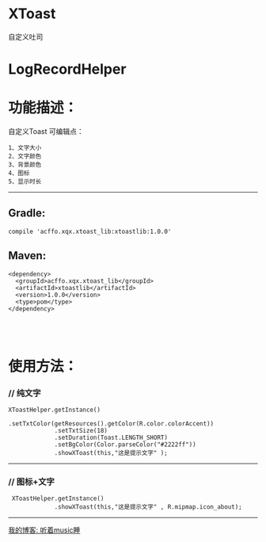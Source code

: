 # XToast
自定义吐司

# LogRecordHelper


# 功能描述：

自定义Toast
可编辑点：
```
1、文字大小
2、文字颜色
3、背景颜色
4、图标
5、显示时长
```
-------------------------------------------------------------------

## Gradle:
```
compile 'acffo.xqx.xtoast_lib:xtoastlib:1.0.0'
```


## Maven:
```
<dependency>
  <groupId>acffo.xqx.xtoast_lib</groupId>
  <artifactId>xtoastlib</artifactId>
  <version>1.0.0</version>
  <type>pom</type>
</dependency>
```
<br><br>
# 使用方法：

### // 纯文字
```
XToastHelper.getInstance()
             .setTxtColor(getResources().getColor(R.color.colorAccent))
             .setTxtSize(18)
             .setDuration(Toast.LENGTH_SHORT)
             .setBgColor(Color.parseColor("#2222ff"))
             .showXToast(this,"这是提示文字" );
 ```
 ---------
 
### // 图标+文字
 ```
  XToastHelper.getInstance()
              .showXToast(this,"这是提示文字" , R.mipmap.icon_about);
 ```
  ---------



 [我的博客: 听着music睡](http://www.cnblogs.com/xqxacm/)
